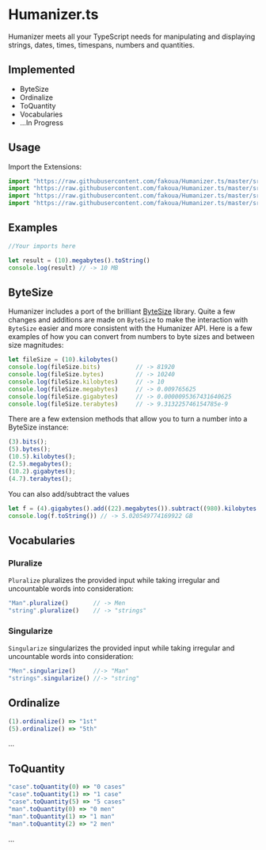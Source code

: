 # Humanizer.ts

Humanizer meets all your TypeScript needs for manipulating and displaying strings, dates, times, timespans, numbers and quantities.

## Implemented

- ByteSize
- Ordinalize
- ToQuantity
- Vocabularies
- ...In Progress

## Usage

Import the Extensions:

```ts
import "https://raw.githubusercontent.com/fakoua/Humanizer.ts/master/src/Humanizer/Extensions/ByteSize.ts"
import "https://raw.githubusercontent.com/fakoua/Humanizer.ts/master/src/Humanizer/Extensions/Ordinalize.ts"
import "https://raw.githubusercontent.com/fakoua/Humanizer.ts/master/src/Humanizer/Extensions/ToQuantity.ts"
import "https://raw.githubusercontent.com/fakoua/Humanizer.ts/master/src/Humanizer/Extensions/Vocabularies.ts"
```

## Examples

```ts
//Your imports here

let result = (10).megabytes().toString()
console.log(result) // -> 10 MB
```

## ByteSize

Humanizer includes a port of the brilliant [ByteSize](https://github.com/omar/ByteSize) library.
Quite a few changes and additions are made on `ByteSize` to make the interaction with `ByteSize` easier and more consistent with the Humanizer API.
Here is a few examples of how you can convert from numbers to byte sizes and between size magnitudes:

```ts
let fileSize = (10).kilobytes()
console.log(fileSize.bits)          // -> 81920
console.log(fileSize.bytes)         // -> 10240
console.log(fileSize.kilobytes)     // -> 10
console.log(fileSize.megabytes)     // -> 0.009765625
console.log(fileSize.gigabytes)     // -> 0.0000095367431640625
console.log(fileSize.terabytes)     // -> 9.313225746154785e-9
```

There are a few extension methods that allow you to turn a number into a ByteSize instance:

```ts
(3).bits();
(5).bytes();
(10.5).kilobytes();
(2.5).megabytes();
(10.2).gigabytes();
(4.7).terabytes();
```

You can also add/subtract the values

```ts
let f = (4).gigabytes().add((22).megabytes()).subtract((980).kilobytes()).addGigabytes(1)
console.log(f.toString()) // -> 5.020549774169922 GB
```

## Vocabularies

### Pluralize

`Pluralize` pluralizes the provided input while taking irregular and uncountable words into consideration:

```ts
"Man".pluralize()       // -> Men
"string".pluralize()    // -> "strings"

```

### Singularize

`Singularize` singularizes the provided input while taking irregular and uncountable words into consideration:

```ts
"Men".singularize()     //-> "Man"
"strings".singularize() //-> "string"
```

## Ordinalize

```ts
(1).ordinalize() => "1st"
(5).ordinalize() => "5th"
```

...

## ToQuantity

```ts
"case".toQuantity(0) => "0 cases"
"case".toQuantity(1) => "1 case"
"case".toQuantity(5) => "5 cases"
"man".toQuantity(0) => "0 men"
"man".toQuantity(1) => "1 man"
"man".toQuantity(2) => "2 men"
```
...